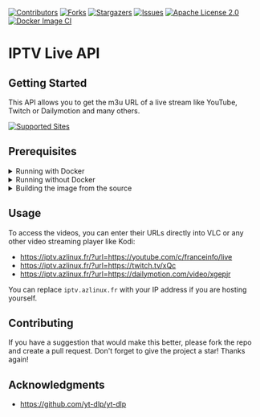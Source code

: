 [![Contributors](https://img.shields.io/github/contributors/baptiste313/IPTV-Live-API.svg?style=for-the-badge)](https://github.com/baptiste313/IPTV-Live-API/graphs/contributors) [![Forks](https://img.shields.io/github/forks/baptiste313/IPTV-Live-API.svg?style=for-the-badge)](https://github.com/baptiste313/IPTV-Live-API/network/members) [![Stargazers](https://img.shields.io/github/stars/baptiste313/IPTV-Live-API.svg?style=for-the-badge)](https://github.com/baptiste313/IPTV-Live-API/stargazers) [![Issues](https://img.shields.io/github/issues/baptiste313/IPTV-Live-API.svg?style=for-the-badge)](https://github.com/baptiste313/IPTV-Live-API/issues) [![Apache License 2.0](https://img.shields.io/github/license/baptiste313/IPTV-Live-API.svg?style=for-the-badge)](https://github.com/baptiste313/IPTV-Live-API/blob/master/LICENSE) [![Docker Image CI](https://img.shields.io/github/workflow/status/baptiste313/iptv-live-api/Docker%20Image%20CI?style=for-the-badge)](https://github.com/baptiste313/IPTV-Live-API/actions/workflows/docker-publish.yml)

# IPTV Live API

## Getting Started

This API allows you to get the m3u URL of a live stream like YouTube, Twitch or Dailymotion and many others.

[![Supported Sites](https://img.shields.io/badge/-Supported_Sites-brightgreen.svg?style=for-the-badge)](https://github.com/yt-dlp/yt-dlp/blob/master/supportedsites.md)

## Prerequisites

<details><summary>Running with Docker</summary>

```bash
docker run -d \
  --name=IPTV-Live-API \
  --restart unless-stopped \
  -p 8000:80 \
  ghcr.io/baptiste313/iptv-live-api:main
```

</details>

<details><summary>Running without Docker</summary>

1. Install `yt-dlp` as a dependency

```bash
sudo apt install yt-dlp
```

2. Run via the internal PHP web server

```bash
php -S (hostname -I | awk '{print $1}'):8000
```

</details>

<details><summary>Building the image from the source</summary>

1. First, you need to clone the repository:

```bash
git clone https://github.com/baptiste313/IPTV-Live-API && cd IPTV-Live-API
```

2. To use the API with Docker, you must build an image with the Dockerfile :

```bash
docker build -t iptv-live-api .
```

3. Now you can run it and play with it:

```bash
docker run -d \
  --name=IPTV-Live-API \
  --restart unless-stopped \
  -p 8000:80 \
  iptv-live-api
```

</details>

## Usage

To access the videos, you can enter their URLs directly into VLC or any other video streaming player like Kodi:

- https://iptv.azlinux.fr/?url=https://youtube.com/c/franceinfo/live
- https://iptv.azlinux.fr/?url=https://twitch.tv/xQc
- https://iptv.azlinux.fr/?url=https://dailymotion.com/video/xgepjr

You can replace `iptv.azlinux.fr` with your IP address if you are hosting yourself.

## Contributing

If you have a suggestion that would make this better, please fork the repo and create a pull request. Don't forget to give the project a star! Thanks again!

## Acknowledgments

- https://github.com/yt-dlp/yt-dlp
